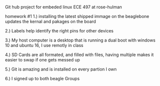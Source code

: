 Git hub project for embeded linux ECE 497 at rose-hulman

homework #1
1.) installing the latest shipped immage on the beaglebone updates the kernal and pakages on the board

2.) Labels help identify the right pins for other devices

3.) My host computer is a desktop that is running a dual boot with windows 10 and ubuntu 16, I use remotly in class

4.) SD Cards are all formated, and filled with files, having multiple makes it easier to swap if one gets messed up

5.) Git is amazing and is installed on every partion I own

6.) I signed up to both beagle Groups
